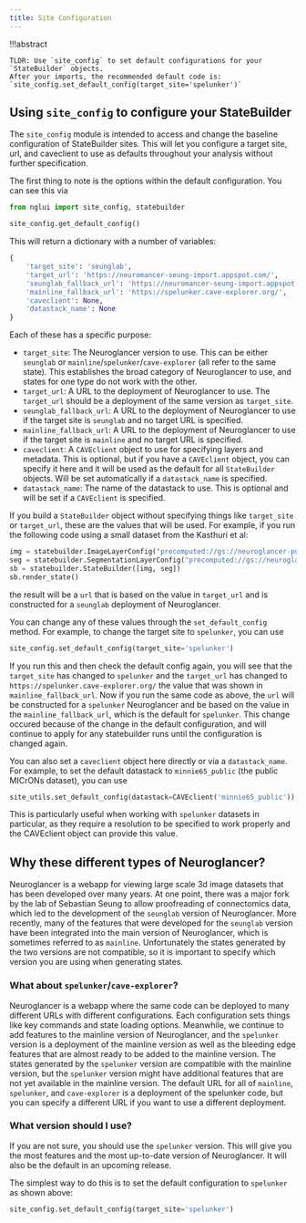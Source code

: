 ```yaml
---
title: Site Configuration
---
```


!!!abstract

    TLDR: Use `site_config` to set default configurations for your `StateBuilder` objects.
    After your imports, the recommended default code is: `site_config.set_default_config(target_site='spelunker')`

## Using `site_config` to configure your StateBuilder

The `site_config` module is intended to access and change the baseline configuration of StateBuilder sites.
This will let you configure a target site, url, and caveclient to use as defaults throughout your analysis without further specification.

The first thing to note is the options within the default configuration.
You can see this via

```python
from nglui import site_config, statebuilder

site_config.get_default_config()
```

This will return a dictionary with a number of variables:

```python
{
    'target_site': 'seunglab',
    'target_url': 'https://neuromancer-seung-import.appspot.com/',
    'seunglab_fallback_url': 'https://neuromancer-seung-import.appspot.com/',
    'mainline_fallback_url': 'https://spelunker.cave-explorer.org/',
    'caveclient': None,
    'datastack_name': None
}
```

Each of these has a specific purpose:

* `target_site`: The Neuroglancer version to use. This can be either `seunglab` or `mainline`/`spelunker`/`cave-explorer` (all refer to the same state). This establishes the broad category of Neuroglancer to use, and states for one type do not work with the other.
* `target_url`: A URL to the deployment of Neuroglancer to use. The `target_url` should be a deployment of the same version as `target_site`.
* `seunglab_fallback_url`: A URL to the deployment of Neuroglancer to use if the target site is `seunglab` and no target URL is specified.
* `mainline_fallback_url`: A URL to the deployment of Neuroglancer to use if the target site is `mainline` and no target URL is specified.
* `caveclient`: A `CAVEclient` object to use for specifying layers and metadata. This is optional, but if you have a `CAVEclient` object, you can specify it here and it will be used as the default for all `StateBuilder` objects. Will be set automatically if a `datastack_name` is specified.
* `datastack_name`: The name of the datastack to use. This is optional and will be set if a `CAVEclient` is specified.

If you build a `StateBuilder` object without specifying things like `target_site` or `target_url`, these are the values that will be used.
For example, if you run the following code using a small dataset from the Kasthuri et al:

```python
img = statebuilder.ImageLayerConfig("precomputed://gs://neuroglancer-public-data/kasthuri2011/image")
seg = statebuilder.SegmentationLayerConfig("precomputed://gs://neuroglancer-public-data/kasthuri2011/image_color_corrected")
sb = statebuilder.StateBuilder([img, seg])
sb.render_state()
```

the result will be a `url` that is based on the value in `target_url` and is constructed for a `seunglab` deployment of Neuroglancer.

You can change any of these values through the `set_default_config` method. For example, to change the target site to `spelunker`, you can use

```python
site_config.set_default_config(target_site='spelunker')
```

If you run this and then check the default config again, you will see that the `target_site` has changed to `spelunker` and the `target_url` has changed to `https://spelunker.cave-explorer.org/` the value that was shown in `mainline_fallback_url`.
Now if you run the same code as above, the `url` will be constructed for a `spelunker` Neuroglancer and be based on the value in the `mainline_fallback_url`, which is the default for `spelunker`.
This change occured because of the change in the default configuration, and will continue to apply for any statebuilder runs until the configuration is changed again.

You can also set a `caveclient` object here directly or via a `datastack_name`.
For example, to set the default datastack to `minnie65_public` (the public MICrONs dataset), you can use

```python
site_utils.set_default_config(datastack=CAVEclient('minnie65_public'))
```

This is particularly useful when working with `spelunker` datasets in particular, as they require a resolution to be specified to work properly and the CAVEclient object can provide this value.

## Why these different types of Neuroglancer?

Neuroglancer is a webapp for viewing large scale 3d image datasets that has been developed over many years.
At one point, there was a major fork by the lab of Sebastian Seung to allow proofreading of connectomics data, which led to the development of the `seunglab` version of Neuroglancer.
More recently, many of the features that were developed for the `seunglab` version have been integrated into the main version of Neuroglancer, which is sometimes referred to as `mainline`.
Unfortunately the states generated by the two versions are not compatible, so it is important to specify which version you are using when generating states.

### What about `spelunker`/`cave-explorer`?

Neuroglancer is a webapp where the same code can be deployed to many different URLs with different configurations.
Each configuration sets things like key commands and state loading options.
Meanwhile, we continue to add features to the mainline version of Neuroglancer, and the `spelunker` version is a deployment of the mainline version as well as the bleeding edge features that are almost ready to be added to the mainline version.
The states generated by the `spelunker` version are compatible with the mainline version, but the `spelunker` version might have additional features that are not yet available in the mainline version.
The default URL for all of `mainline`, `spelunker`, and `cave-explorer` is a deployment of the spelunker code, but you can specify a different URL if you want to use a different deployment.

### What version should I use?

If you are not sure, you should use the `spelunker` version. This will give you the most features and the most up-to-date version of Neuroglancer. It will also be the default in an upcoming release.

The simplest way to do this is to set the default configuration to `spelunker` as shown above:

```python
site_config.set_default_config(target_site='spelunker')
```
